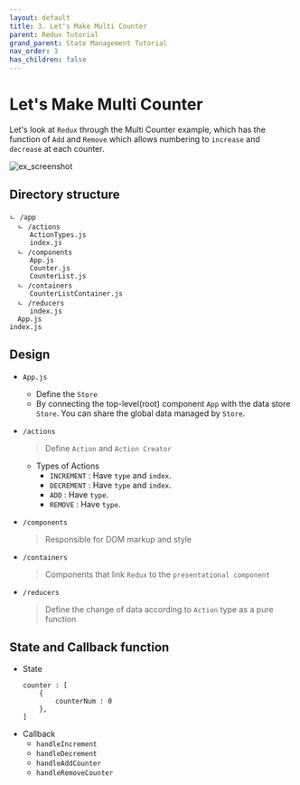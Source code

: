 ```yaml
---
layout: default
title: 3. Let's Make Multi Counter
parent: Redux Tutorial
grand_parent: State Management Tutorial
nav_order: 3
has_children: false
---
```


# Let's Make Multi Counter

 Let's look at `Redux` through the Multi Counter example, which has the function of `Add` and `Remove` which allows numbering to `increase` and `decrease` at each counter.
 
 ![ex_screenshot](../images/lets_make_01.gif)


## Directory structure
```
ㄴ /app
  ㄴ /actions
     ActionTypes.js
     index.js
  ㄴ /components
     App.js 
     Counter.js
     CounterList.js
  ㄴ /containers
     CounterListContainer.js
  ㄴ /reducers
     index.js
  App.js
index.js
```

## Design  
- `App.js`  
    - Define the `Store`
    - By connecting the top-level(root) component `App` with the data store `Store`.
         You can share the global data managed by `Store`.
      
- `/actions`  
     > Define `Action` and `Action Creator` 
     
     - Types of Actions 
         - `INCREMENT` : Have `type` and `index`.  
         - `DECREMENT` : Have `type` and `index`. 
         - `ADD` : Have `type`. 
         - `REMOVE` : Have `type`. 
  
- `/components`  
     > Responsible for DOM markup and style 
      
- `/containers`  
     > Components that link `Redux` to the `presentational component`
    
- `/reducers`  
     > Define the change of data according to `Action` type as a pure function

## State and Callback function

 - State 
    ```
    counter : [
        {
            counterNum : 0
        },
    ]
    ```
 - Callback
    - `handleIncrement`
    - `handleDecrement`
    - `handleAddCounter`
    - `handleRemoveCounter` 